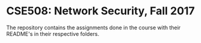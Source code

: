 # CSE508: Network Security, Fall 2017

The repository contains the assignments done in the course with their README's in their respective folders.